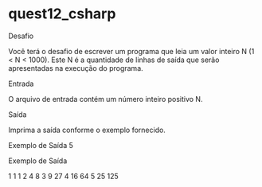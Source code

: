 # quest12_csharp
Desafio

Você terá o desafio de escrever um programa que leia um valor inteiro N (1 < N < 1000). 
Este N é a quantidade de linhas de saída que serão apresentadas na execução do programa.

Entrada

O arquivo de entrada contém um número inteiro positivo N.

Saída

Imprima a saída conforme o exemplo fornecido.

Exemplo de Saída
5

Exemplo de Saída

1 1 1
2 4 8
3 9 27
4 16 64
5 25 125
